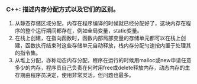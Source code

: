 ### C++: 描述内存分配方式以及它们的区别。

1. 从静态存储区域分配，内存在程序编译的时候就已经分配好了，这块内存在程序的整个运行期间都存在，例如全局变量，static变量。
2. 在栈上创建，在指向函数时，函数内部局部变量的存储单元都可以在栈上创建，函数执行结束时这些存储单元自动释放，栈内存分配匀速按内置于处理其的指令集。
3. 从堆上分配，亦称动态内存分配，程序在运行的时候用malloc或new申请任意多少的内存，程序员自己负责在何时用free或delete释放内存，动态内存的生存期由程序员决定，使用非常灵活，但问题也最多。   